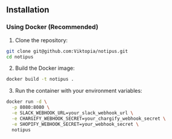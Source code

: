 ## Installation

### Using Docker (Recommended)

1. Clone the repository:
```bash
git clone git@github.com:Viktopia/notipus.git
cd notipus
```

2. Build the Docker image:
```bash
docker build -t notipus .
```

3. Run the container with your environment variables:
```bash
docker run -d \
  -p 8080:8080 \
  -e SLACK_WEBHOOK_URL=your_slack_webhook_url \
  -e CHARGIFY_WEBHOOK_SECRET=your_chargify_webhook_secret \
  -e SHOPIFY_WEBHOOK_SECRET=your_webhook_secret \
  notipus
```
